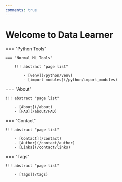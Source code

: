 ```yaml
---
comments: true
---
```


# Welcome to Data Learner

=== "Python Tools"

    === "Normal ML Tools"
        
        !!! abstract "page list"

            - [venv](/python/venv)
            - [import modules](/python/import_modules)

=== "About"

    !!! abstract "page list"

        - [About](/about)
        - [FAQ](/about/FAQ)

=== "Contact"

    !!! abstract "page list"

        - [Contact](/contact)
        - [Author](/contact/author)
        - [Links](/contact/links)

=== "Tags"
    
    !!! abstract "page list"

        - [Tags](/tags)